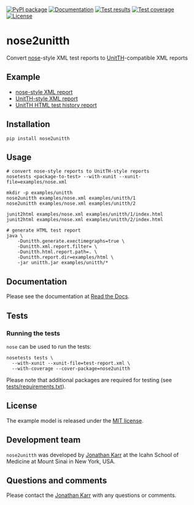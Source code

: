[![PyPI package](https://img.shields.io/pypi/v/nose2unitth.svg)](https://pypi.python.org/pypi/nose2unitth)
[![Documentation](https://readthedocs.org/projects/nose2unitth/badge/?version=latest)](http://nose2unitth.readthedocs.org)
[![Test results](https://circleci.com/gh/KarrLab/nose2unitth.svg?style=shield)](https://circleci.com/gh/KarrLab/nose2unitth)
[![Test coverage](https://coveralls.io/repos/github/KarrLab/nose2unitth/badge.svg)](https://coveralls.io/github/KarrLab/nose2unitth)
[![License](https://img.shields.io/github/license/KarrLab/nose2unitth.svg)](LICENSE)

# nose2unitth
Convert [nose](http://nose.readthedocs.io)-style XML test reports to [UnitTH](http://junitth.sourceforge.net/)-compatible XML reports

## Example
* [nose-style XML report](examples/nose.xml)
* [UnitTH-style XML report](examples/unitth/1)
* [UnitTH HTML test history report](https://cdn.rawgit.com/KarrLab/nose2unitth/master/examples/html/index.html)

## Installation
```
pip install nose2unitth
```

## Usage
```
# convert nose-style reports to UnitTH-style reports
nosetests <package-to-test> --with-xunit --xunit-file=examples/nose.xml

mkdir -p examples/unitth
nose2unitth examples/nose.xml examples/unitth/1
nose2unitth examples/nose.xml examples/unitth/2

junit2html examples/nose.xml examples/unitth/1/index.html
junit2html examples/nose.xml examples/unitth/2/index.html

# generate HTML test report
java \
    -Dunitth.generate.exectimegraphs=true \
    -Dunitth.xml.report.filter= \
    -Dunitth.html.report.path=. \
    -Dunitth.report.dir=examples/html \
    -jar unitth.jar examples/unitth/*
```

## Documentation
Please see the documentation at [Read the Docs](http://nose2unitth.readthedocs.io).

## Tests
### Running the tests
`nose` can be used to run the tests:
```
nosetests tests \
  --with-xunit --xunit-file=test-report.xml \
  --with-coverage --cover-package=nose2unitth
```

Please note that additional packages are required for testing (see [tests/requirements.txt](tests/requirements.txt)).

## License
The example model is released under the [MIT license](LICENSE).

## Development team
`nose2unitth` was developed by [Jonathan Karr](http://www.karrlab.org) at the Icahn School of Medicine at Mount Sinai in New York, USA.

## Questions and comments
Please contact the [Jonathan Karr](http://www.karrlab.org) with any questions or comments.
